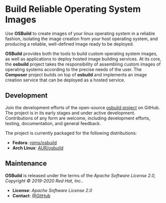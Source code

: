 ---
---
# Build Reliable Operating System Images

Use **OSBuild** to create images of your linux operating system in a reliable
fashion, isolating the image creation from your host operating system, and
producing a reliable, well-defined image ready to be deployed.

**OSBuild** provides both the tools to build custom operating system images, as
well as applications to deploy hosted image building services. At its core, the
**osbuild** project takes the responsibility of assembling custom images of
operating systems according to the precise needs of the user. The **Composer**
project builds on top of **osbuild** and implements an image creation service
that can be deployed as a hosted service.

## Development

Join the development efforts of the open-source
[osbuild project](https://github.com/osbuild) on GitHub. The project is in its
early stages and under active development. Contributions of any form are
welcome, including development efforts, testing, documentation, and general
feedback.

The project is currently packaged for the following distributions:

 * **Fedora**: [rpms/osbuild](https://src.fedoraproject.org/rpms/osbuild)
 * **Arch Linux**: [AUR/osbuild](https://aur.archlinux.org/packages/osbuild/)

## Maintenance

**OSBuild** is released under the terms of the *Apache Software License 2.0,
Copyright © 2019-2020 Red Hat, Inc.*.

 * **License**: *Apache Software License 2.0*
 * **Contact**: [@GitHub](https://github.com/osbuild)
